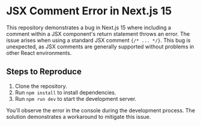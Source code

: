 # JSX Comment Error in Next.js 15

This repository demonstrates a bug in Next.js 15 where including a comment within a JSX component's return statement throws an error.  The issue arises when using a standard JSX comment `{/* ... */}`.  This bug is unexpected, as JSX comments are generally supported without problems in other React environments.

## Steps to Reproduce

1. Clone the repository.
2. Run `npm install` to install dependencies.
3. Run `npm run dev` to start the development server.

You'll observe the error in the console during the development process.  The solution demonstrates a workaround to mitigate this issue.
